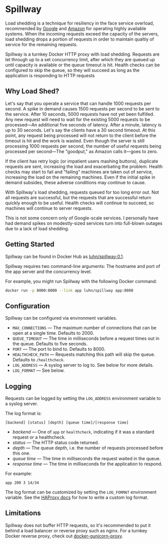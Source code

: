 # Spillway

Load shedding is a technique for resiliency in the face service overload, recommended by
[Google](https://landing.google.com/sre/sre-book/chapters/addressing-cascading-failures/#xref_cascading-failure_load-shed-graceful-degredation)
and [Amazon](https://aws.amazon.com/builders-library/using-load-shedding-to-avoid-overload/)
for operating highly available systems.
When the incoming requests exceed the capacity of the servers,
load shedding drops a portion of requests in order to maintain qualtiy of service for the remaining requests.

Spillway is a turnkey Docker HTTP proxy with load shedding.
Requests are let through up to a set concurrency limit,
after which they are queued up until capacity is available or the queue timeout is hit.
Health checks can be configured to skip the queue,
so they will succeed as long as the application is responding to HTTP requests

## Why Load Shed?

Let's say that you operate a service that can handle 1000 requests per second.
A spike in demand causes 1500 requests per second to be sent to the service.
After 10 seconds, 5000 requests have not yet been fulfilled.
Any new request will need to wait for the existing 5000 requests to be processed—An additional five seconds of latency.
After a minute, latency is up to 30 seconds.
Let's say the clients have a 30 second timeout.
At this point, any request being processed will not return to the client before the timeout is hit and the work is wasted.
Even though the server is still processing 1000 requests per second,
the number of useful requests being processed per second—The "goodput," as Amazon calls it—goes to zero.

If the client has retry logic (or impatient users mashing buttons), duplicate requests are sent, increasing the load and exacerbating the problem.
Health checks may start to fail and "failing" machines are taken out of service, increasing the load on the remaining machines.
Even if the initial spike in demand subsides, these adverse conditions may continue to cause.

With Spillway's load shedding, requests queued for too long error out.
Not all requests are successful, but the requests that are successful return quickly enough to be useful.
Health checks will continue to succeed, so machines will continue to server requests.

This is not some concern only of Google-scale services.
I personally have had demand spikes on modestly-sized services turn into full-blown outages due to a lack of load shedding.

## Getting Started

Spillway can be found in Docker Hub as [luhn/spillway:0.1](https://hub.docker.com/r/luhn/spillway).

Spillway requires two command-line arguments:
The hostname and port of the app server and the concurrency level.

For example, you might run Spillway with the following Docker command:

```bash
docker run -p 8000:8000 --link app luhn/spillway app:8080
```

## Configuration

Spillway can be configured via environment variables.

* `MAX_CONNECTIONS` — The maximum number of connections that can be open at a single time.  Defaults to 2000.
* `QUEUE_TIMEOUT` — The time in milliseconds before a request times out in the queue.  Defaults to five seconds.
* `PORT` — The port to bind to.  Defaults to 8000.
* `HEALTHCHECK_PATH` — Requests matching this path will skip the queue.  Defaults to `/healthcheck`.
* `LOG_ADDRESS` — A syslog server to log to.  See below for more details.
* `LOG_FORMAT` — See below.

## Logging

Requests can be logged by setting the `LOG_ADDRESS` environment variable to a syslog server.

The log format is:

```
[backend] [status] [depth] [queue time]/[response time]
```

* *backend* — One of `app` or `healthcheck`, indicating if it was a standard request or a healthcheck.
* *status* — The HTTP status code returned.
* *depth* — The queue depth, i.e. the number of requests processed before this one.
* *queue time* — The time in milliseconds the request waited in the queue.
* *response time* — The time in milliseconds for the application to respond.

For example:

```
app 200 3 14/34
```

The log format can be customized by setting the `LOG_FORMAT` environment variable.
See the [HAProxy docs](http://cbonte.github.io/haproxy-dconv/2.2/configuration.html#8.2.4)
for how to write a custom log format.

## Limitations

Spillway does not buffer HTTP requests, so it's recommended to put it behind a load balancer or reverse proxy such as nginx.
For a turnkey Docker reverse proxy, check out [docker-gunicorn-proxy](https://hub.docker.com/r/luhn/gunicorn-proxy).
